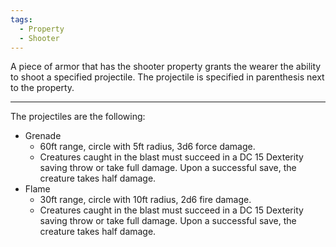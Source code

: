 ```yaml
---
tags:
  - Property
  - Shooter
---
```

A piece of armor that has the shooter property grants the wearer the ability to shoot a specified projectile. The projectile is specified in parenthesis next to the property.
***
The projectiles are the following:
* Grenade
	* 60ft range, circle with 5ft radius, 3d6 force damage. 
	* Creatures caught in the blast must succeed in a DC 15 Dexterity saving throw or take full damage. Upon a successful save, the creature takes half damage.
* Flame
	* 30ft range, circle with 10ft radius, 2d6 fire damage.
	* Creatures caught in the blast must succeed in a DC 15 Dexterity saving throw or take full damage. Upon a successful save, the creature takes half damage.
